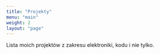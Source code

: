 ```yaml
---
title: "Projekty"
menu: "main"
weight: 2
layout: "page"
---
```


Lista moich projektów z zakresu elektroniki, kodu i nie tylko.
